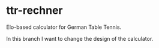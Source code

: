 # ttr-rechner
Elo-based calculator for German Table Tennis.

In this branch I want to change the design of the calculator.
